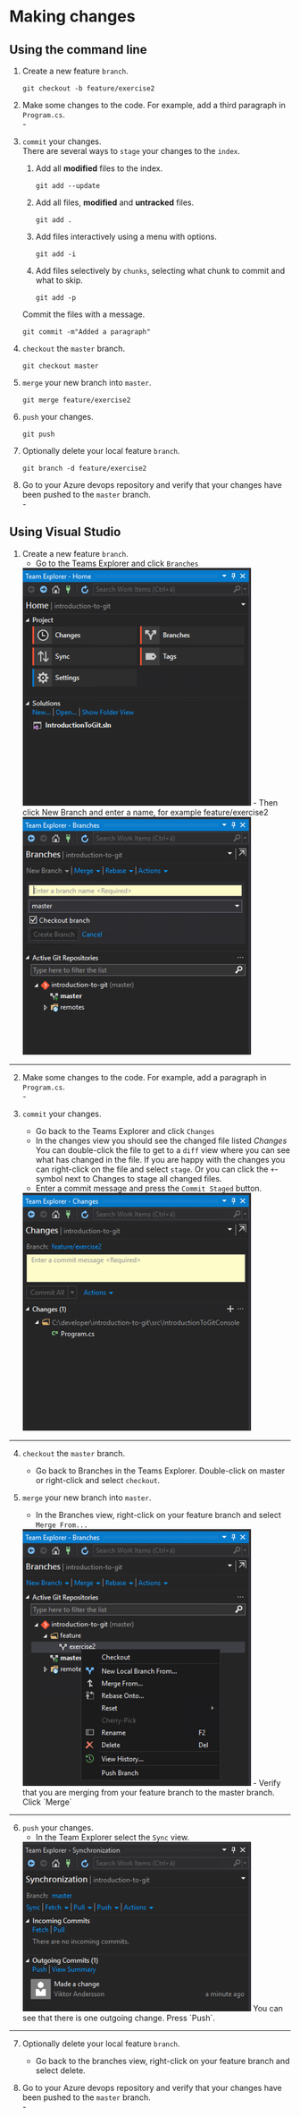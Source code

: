 # Making changes

## Using the command line

1. Create a new feature `branch`.
    ```
    git checkout -b feature/exercise2
    ```

2. Make some changes to the code. For example, add a third paragraph in `Program.cs`.  
    \-

3. `commit` your changes.  
    There are several ways to `stage` your changes to the `index`.  
    1. Add all **modified** files to the index.
        ```
        git add --update
        ```
    2. Add all files, **modified** and **untracked** files.
        ```
        git add .
        ```
    3. Add files interactively using a menu with options.
        ```
        git add -i
        ```
    4. Add files selectively by `chunks`, selecting what chunk to commit and what to skip.
        ```
        git add -p
        ```


    Commit the files with a message.
    ```
    git commit -m"Added a paragraph"
    ```

4. `checkout` the `master` branch.
    ```
    git checkout master
    ```

5. `merge` your new branch into `master`.
    ```
    git merge feature/exercise2
    ```

6. `push` your changes.
    ```
    git push
    ```

7. Optionally delete your local feature `branch`.
    ```
    git branch -d feature/exercise2
    ```

8. Go to your Azure devops repository and verify that your changes have been pushed to the `master` branch.  
    \-


## Using Visual Studio

1. Create a new feature `branch`.
    - Go to the Teams Explorer and click `Branches`  
    <img src="../images/exercise2_1.png" />
    - Then click New Branch and enter a name, for example feature/exercise2  
    <img src="../images/exercise2_2.png" />

---

2. Make some changes to the code. For example, add a paragraph in `Program.cs`.  
    \-

3. `commit` your changes.
    - Go back to the Teams Explorer and click `Changes`
    - In the changes view you should see the changed file listed *Changes*  
    You can double-click the file to get to a `diff` view where you can see what has changed in the file.
    If you are happy with the changes you can right-click on the file and select `stage`. Or you can click the `+`-symbol next to Changes to stage all changed files.
    - Enter a commit message and press the `Commit Staged` button.  
    <img src="../images/exercise2_3.png" />

---

4. `checkout` the `master` branch.
    - Go back to Branches in the Teams Explorer. Double-click on master or right-click and select `checkout`.

5. `merge` your new branch into `master`.
    - In the Branches view, right-click on your feature branch and select `Merge From...`  
    <img src="../images/exercise2_4.png" />
    - Verify that you are merging from your feature branch to the master branch. Click `Merge` 

---

6. `push` your changes.
    - In the Team Explorer select the `Sync` view.  
    <img src="../images/exercise2_5.png" />
    You can see that there is one outgoing change. Press `Push`.

---

7. Optionally delete your local feature `branch`.
    - Go back to the branches view, right-click on your feature branch and select delete.

8. Go to your Azure devops repository and verify that your changes have been pushed to the `master` branch.  
    \-